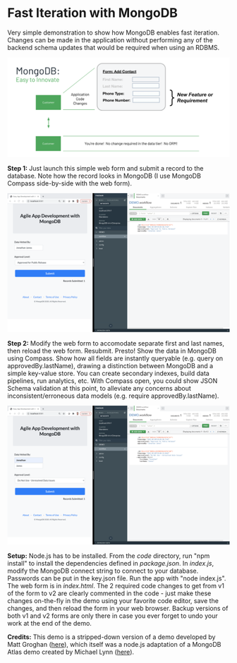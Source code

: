 # Fast Iteration with MongoDB

Very simple demonstration to show how MongoDB enables fast iteration. Changes can be made in the application without performing any of the backend schema updates that would be required when using an RDBMS.

<img src="images/MongoDB-easy-to-innovate.png" alt="No Backend Changes" width="800"/>

**Step 1:** Just launch this simple web form and submit a record to the database. Note how the record looks in MongoDB (I use MongoDB Compass side-by-side with the web form).

<img src="images/simpleApp-first-iteration.png" alt="First Iteration" width="800"/>

**Step 2:** Modify the web form to accomodate separate first and last names, then reload the web form. Resubmit. Presto! Show the data in MongoDB using Compass. Show how all fields are instantly queryable (e.g. query on approvedBy.lastName), drawing a distinction between MongoDB and a simple key-value store. You can create secondary indexes, build data pipelines, run analytics, etc. With Compass open, you could show JSON Schema validation at this point, to alleviate any concerns about inconsistent/erroneous data models (e.g. require approvedBy.lastName).

<img src="images/simpleApp-second-iteration.png" alt="Second Iteration" width="800"/>

**Setup:** Node.js has to be installed. From the <em>code</em> directory, run "npm install" to install the dependencies defined in <em>package.json</em>. In <em>index.js</em>, modify the MongoDB connect string to connect to your database. Passwords can be put in the key.json file. Run the app with "node index.js". The web form is in <em>index.html</em>. The 2 required code changes to get from v1 of the form to v2 are clearly commented in the code - just make these changes on-the-fly in the demo using your favorite code editor, save the changes, and then reload the form in your web browser. Backup versions of both v1 and v2 forms are only there in case you ever forget to undo your work at the end of the demo.

**Credits:** This demo is a stripped-down version of a demo developed by Matt Groghan ([here](https://github.com/mdg-2018/30-min-data-web-form)), which itself was a node.js adaptation of a MongoDB Atlas demo created by Michael Lynn ([here](https://github.com/mrlynn/30-min-data-web-form)).

